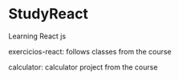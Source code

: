 # StudyReact
Learning React js

exercicios-react: follows classes from the course

calculator: calculator project from the course
